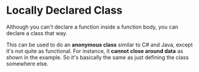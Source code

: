 # Locally Declared Class

Although you can't declare a function inside a function body, you can declare a class that way.

This can be used to do an __anonymous class__ similar to C# and Java, except it's not quite as functional.  For instance, it __cannot close around data__ as shown in the example. So it's basically the same as just defining the class somewhere else.

